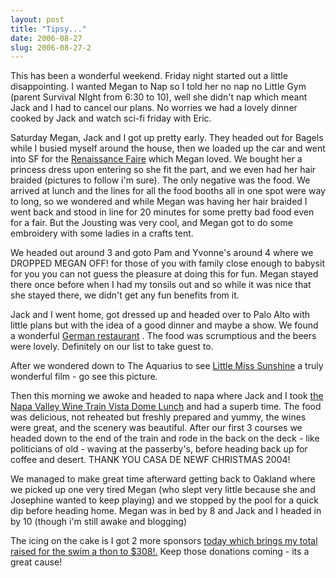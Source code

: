 ```yaml
---
layout: post
title: "Tipsy..."
date: 2006-08-27
slug: 2006-08-27-2
---
```


This has been a wonderful weekend.  Friday night started out a little disappointing. I wanted Megan to Nap so  I told her no nap no Little Gym (parent Survival NIght from 6:30 to 10), well she didn&apos;t nap which meant Jack and I had to cancel our plans.  No worries we had a lovely dinner cooked by Jack and watch sci-fi friday with Eric.

Saturday Megan, Jack and I got up pretty early.  They headed out for Bagels while I busied myself around the house, then we loaded up the car and went into SF for the  [Renaissance Faire](http://www.ggfaire.com/)  which Megan loved.  We bought her  a princess dress upon entering so she fit the part, and we even had her hair braided (pictures to follow i&apos;m sure).  The only negative was the food.  We arrived at lunch and the lines for all the food booths all in one spot were way to long, so we wondered and while Megan was having her hair braided I went back and stood in line for 20 minutes for some pretty bad food even for a fair.  But the Jousting was very cool, and Megan got to do some embroidery with some ladies in a crafts tent.  

We headed out around 3 and goto Pam and Yvonne&apos;s around 4 where we DROPPED MEGAN OFF! for those of you with family close enough to babysit for you you can not guess the pleasure at doing this for fun.  Megan stayed there once before when I had my tonsils out and so while it was nice that she stayed there, we didn&apos;t get any fun benefits from it.  

Jack and I went home, got dressed up and headed over to Palo Alto with little plans but with the idea of a good dinner and maybe a show.  We found a wonderful  [German restaurant](http://www.elbe-restaurant.com/) .  The food was scrumptious and the beers were lovely.  Definitely on our list to take guest to.

After we wondered down to The Aquarius to see  [Little Miss Sunshine](http://www2.foxsearchlight.com/littlemisssunshine/)  a truly wonderful film - go see this picture.

Then this morning we awoke and headed to napa where Jack and I took  [the Napa Valley Wine Train Vista Dome Lunch](http://www.winetrain.com/wtginfo_railcars_dome.html)  and had a superb time.  The food was delicious, not reheated but freshly prepared and yummy, the wines were great, and the scenery was beautiful.  After our first 3 courses we headed down to the end of the train and rode in the back on the deck - like politicians of old - waving at the passerby&apos;s, before heading back up for coffee and desert.  THANK YOU CASA DE NEWF CHRISTMAS 2004!

We managed to make great time afterward getting back to Oakland where we picked up one very tired Megan (who slept very little because she and Josephine wanted to keep playing) and we stopped by the pool for a quick dip before heading home.  Megan was in bed by 8 and Jack and I headed in by 10 (though i&apos;m still awake and blogging) 

The icing on the cake is I got 2 more sponsors  [ today which brings my total raised for the swim a thon to $308!.](/vl/archives/003062.html)    Keep those donations coming - its a great cause!
